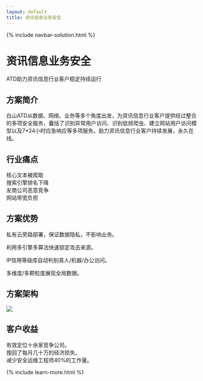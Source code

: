 ```yaml
---
layout: default
title: 资讯信息业务安全
---
```


{% include navbar-solution.html %}

<div class="solution-item-banner zixunxinxi-banner">
    <div class="solution-item-banner-info">
        <h1>资讯信息业务安全</h1>
        <p>ATD助力资讯信息行业客户稳定持续运行</p>
    </div>
</div>
<div class="solution-item-introduction">
    <h2>方案简介</h2>
    <p>白山ATD从数据、网络、业务等多个角度出发，为资讯信息行业客户提供经过整合的多项安全服务，囊括了识别异常用户访问、识别低频爬虫、建立网站用户访问模型以及7*24小时应急响应等多项服务。助力资讯信息行业客户持续发展，永久在线。</p>
</div>
<div class="solution-item-pain-points">
    <h2>行业痛点</h2>
    <div class="pain-points container">
        <div class="col-sm-6 "><div>核心文本被爬取</div></div>
        <div class="col-sm-6"><div>搜索引擎排名下降</div></div>
        <div class="col-sm-6"><div>友商公司恶意竞争</div></div>
        <div class="col-sm-6"><div>网站带宽负担</div></div>
    </div>
</div>
<div class="solution-item-advantage">
    <h2>方案优势</h2>
    <p>私有云旁路部署，保证数据隐私，不影响业务。</p>
    <p>利用多引擎多算法快速锁定攻击来源。</p>
    <p>IP信用等级库自动判别真人/机器/办公访问。</p>
    <p>多维度/多颗粒度展现全局数据。</p>
</div>
<div class="solution-item-structure">
    <h2>方案架构</h2>
    <img src="{{ site.baseurl }}/public/image/solution/structure-information-security.png">
</div>
<div class="solution-item-applicable">
    <h2>客户收益</h2>
    <div>有效定位十余家竞争公司。</div>
    <div>挽回了每月几十万的经济损失。</div>
    <div>减少安全运维工程师40%的工作量。</div>
</div>

{% include learn-more.html %}

<div class="clean"></div>